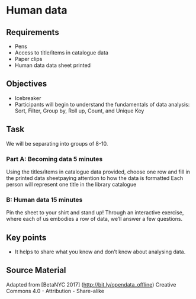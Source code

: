 Human data
==========

Requirements
------------

- Pens
- Access to title/items in catalogue data
- Paper clips
- Human data data sheet printed

Objectives
----------

- Icebreaker
- Participants will begin to understand the fundamentals of data analysis: Sort, Filter, Group by, Roll up, Count, and Unique     Key
 

Task
----

We will be separating into groups of 8-10.

### Part A: Becoming data 5 minutes

Using the titles/items in catalogue data provided, choose one row and fill in the printed data sheetpaying attention to how the data is formatted
Each person will represent one title in the library catalogue

### B: Human data 15 minutes

Pin the sheet to your shirt and stand up! Through an interactive exercise, where each of us embodies a row of data, we’ll answer a few questions.


Key points
----------

- It helps to share what you know and don’t know about analysing data.

Source Material
---------------

Adapted from [BetaNYC 2017] (http://bit.ly/opendata_offline) Creative Commons 4.0 - Attribution - Share-alike 

